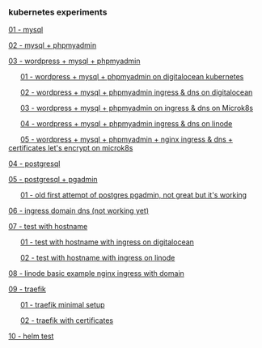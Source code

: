 ### kubernetes experiments

[01 - mysql](01_mysql/)

[02 - mysql + phpmyadmin](02_mysql_phpmyadmin/)

[03 - wordpress + mysql + phpmyadmin](03_wordpress_mysql_phpmyadmin/)

&nbsp;&nbsp;&nbsp;&nbsp;&nbsp;&nbsp;[01 - wordpress + mysql + phpmyadmin on digitalocean kubernetes](03_wordpress_mysql_phpmyadmin/01_digitalocean_kubernetes/)

&nbsp;&nbsp;&nbsp;&nbsp;&nbsp;&nbsp;[02 - wordpress + mysql + phpmyadmin ingress & dns on digitalocean](03_wordpress_mysql_phpmyadmin/02_digitalocean_kubernetes_ingress_dns/)

&nbsp;&nbsp;&nbsp;&nbsp;&nbsp;&nbsp;[03 - wordpress + mysql + phpmyadmin on ingress & dns on Microk8s](03_wordpress_mysql_phpmyadmin/03_microk8s_kubernetes_ingress_dns/)

&nbsp;&nbsp;&nbsp;&nbsp;&nbsp;&nbsp;[04 - wordpress + mysql + phpmyadmin ingress & dns on linode](03_wordpress_mysql_phpmyadmin/04_linode_kubernetes_ingress_dns/)

&nbsp;&nbsp;&nbsp;&nbsp;&nbsp;&nbsp;[05 - wordpress + mysql + phpmyadmin + nginx ingress & dns + certificates let's encrypt on microk8s](03_wordpress_mysql_phpmyadmin/05_microk8s_kubernetes_nginx_ingress_dns_letsencrypt_certificates/)

[04 - postgresql](04_postgresql/)

[05 - postgresql + pgadmin](05_postgres_pgadmin/)

&nbsp;&nbsp;&nbsp;&nbsp;&nbsp;&nbsp;[01 - old first attempt of postgres pgadmin, not great but it's working](05_postgres_pgadmin/01_woriking_first_attempt)

[06 - ingress domain dns (not working yet)](06_ingress_domain_dns/)

[07 - test with hostname](07_test_hostname/)

&nbsp;&nbsp;&nbsp;&nbsp;&nbsp;&nbsp;[01 - test with hostname with ingress on digitalocean](07_test_hostname/01_test_hostname_with_ingress_on_digitalocean/)

&nbsp;&nbsp;&nbsp;&nbsp;&nbsp;&nbsp;[02 - test with hostname with ingress on linode](07_test_hostname/02_test_hostname_with_ingress_on_linode/)

[08 - linode basic example nginx ingress with domain](08_linode_example_nginx_ingress/)

[09 - traefik](09_traefik)

&nbsp;&nbsp;&nbsp;&nbsp;&nbsp;&nbsp;[01 - traefik minimal setup](09_traefik/01_traefik_basic/)

&nbsp;&nbsp;&nbsp;&nbsp;&nbsp;&nbsp;[02 - traefik with certificates](09_traefik/02_traefik_with_certificates/)

[10 - helm test](10_helm_test)
